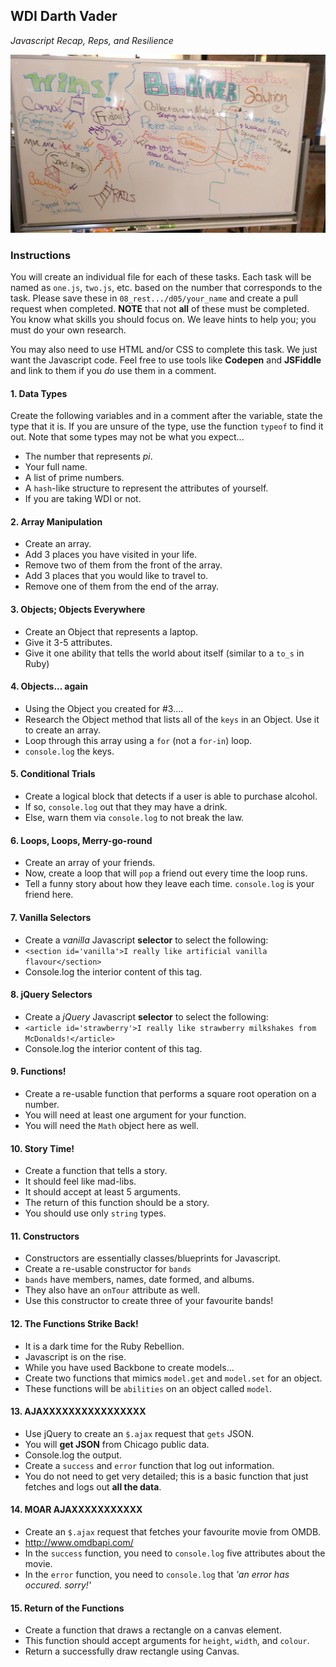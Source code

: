 ## WDI Darth Vader

*Javascript Recap, Reps, and Resilience*

![wins](wins.jpg)

### Instructions

You will create an individual file for each of these tasks. Each task will be named as `one.js`, `two.js`, etc. based on the number that corresponds to the task. Please save these in `08_rest.../d05/your_name` and create a pull request when completed. **NOTE** that not **all** of these must be completed. You know what skills you should focus on. We leave hints to help you; you must do your own research.

You may also need to use HTML and/or CSS to complete this task. We just want the Javascript code. Feel free to use tools like **Codepen** and **JSFiddle** and link to them if you *do* use them in a comment.

#### 1. Data Types

Create the following variables and in a comment after the variable, state the type that it is. If you are unsure of the type, use the function `typeof` to find it out. Note that some types may not be what you expect...

* The number that represents *pi*.
* Your full name.
* A list of prime numbers.
* A `hash`-like structure to represent the attributes of yourself.
* If you are taking WDI or not.

#### 2. Array Manipulation

* Create an array.
* Add 3 places you have visited in your life.
* Remove two of them from the front of the array.
* Add 3 places that you would like to travel to.
* Remove one of them from the end of the array.

#### 3. Objects; Objects Everywhere

* Create an Object that represents a laptop.
* Give it 3-5 attributes.
* Give it one ability that tells the world about itself (similar to a `to_s` in Ruby)

#### 4. Objects... again

* Using the Object you created for #3....
* Research the Object method that lists all of the `keys` in an Object. Use it to create an array.
* Loop through this array using a `for` (not a `for-in`) loop.
* `console.log` the keys.

#### 5. Conditional Trials

* Create a logical block that detects if a user is able to purchase alcohol.
* If so, `console.log` out that they may have a drink.
* Else, warn them via `console.log` to not break the law.

#### 6. Loops, Loops, Merry-go-round

* Create an array of your friends.
* Now, create a loop that will `pop` a friend out every time the loop runs.
* Tell a funny story about how they leave each time. `console.log` is your friend here.

#### 7. Vanilla Selectors

* Create a *vanilla* Javascript **selector** to select the following:
* `<section id='vanilla'>I really like artificial vanilla flavour</section>`
* Console.log the interior content of this tag.

#### 8. jQuery Selectors

* Create a *jQuery* Javascript **selector** to select the following:
* `<article id='strawberry'>I really like strawberry milkshakes from McDonalds!</article>`
* Console.log the interior content of this tag.

#### 9. Functions!

* Create a re-usable function that performs a square root operation on a number.
* You will need at least one argument for your function.
* You will need the `Math` object here as well.

#### 10. Story Time!

* Create a function that tells a story.
* It should feel like mad-libs.
* It should accept at least 5 arguments.
* The return of this function should be a story.
* You should use only `string` types.

#### 11. Constructors

* Constructors are essentially classes/blueprints for Javascript.
* Create a re-usable constructor for `bands`
* `bands` have members, names, date formed, and albums.
* They also have an `onTour` attribute as well.
* Use this constructor to create three of your favourite bands!

#### 12. The Functions Strike Back!

* It is a dark time for the Ruby Rebellion.
* Javascript is on the rise.
* While you have used Backbone to create models...
* Create two functions that mimics `model.get` and `model.set` for an object.
* These functions will be `abilities` on an object called `model`.

#### 13. AJAXXXXXXXXXXXXXXXX

* Use jQuery to create an `$.ajax` request that `gets` JSON.
* You will **get JSON** from Chicago public data.
* Console.log the output.
* Create a `success` and `error` function that log out information.
* You do not need to get very detailed; this is a basic function that just fetches and logs out **all the data**.

#### 14. MOAR AJAXXXXXXXXXXX

* Create an `$.ajax` request that fetches your favourite movie from OMDB.
* http://www.omdbapi.com/
* In the `success` function, you need to `console.log` five attributes about the movie.
* In the `error` function, you need to `console.log` that *'an error has occured. sorry!'*

#### 15. Return of the Functions

* Create a function that draws a rectangle on a canvas element.
* This function should accept arguments for `height`, `width`, and `colour`.
* Return a successfully draw rectangle using Canvas.
